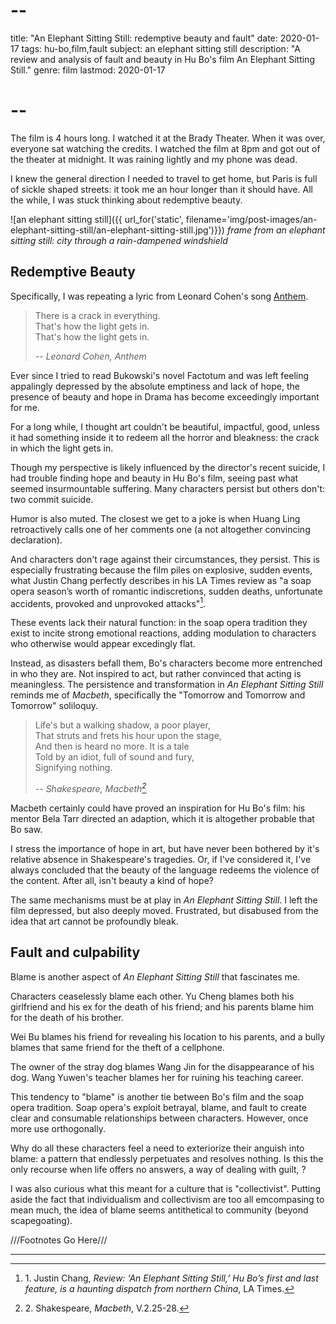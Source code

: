 # --
title: "An Elephant Sitting Still: redemptive beauty and fault"
date: 2020-01-17
tags: hu-bo,film,fault
subject: an elephant sitting still
description: "A review and analysis of fault and beauty in Hu Bo's film An Elephant Sitting Still."
genre: film
lastmod: 2020-01-17
# --

The film is 4 hours long. I watched it at the Brady Theater. When it was over, everyone sat watching the credits. I watched the film at 8pm and got out of the theater at midnight. It was raining lightly and my phone was dead.

I knew the general direction I needed to travel to get home, but Paris is full of sickle shaped streets: it took me an hour longer than it should have. All the while, I was stuck thinking about redemptive beauty.

![an elephant sitting still]({{ url_for('static', filename='img/post-images/an-elephant-sitting-still/an-elephant-sitting-still.jpg')}})
*frame from an elephant sitting still: city through a rain-dampened windshield*

## Redemptive Beauty

Specifically, I was repeating a lyric from Leonard Cohen's song [Anthem](https://open.spotify.com/track/7aAE5KL20Uycf3dswsaHjp?si=rosh5vBKQOaNVAMgghYuNQ).

> There is a crack in everything.  
> That's how the light gets in.  
> That's how the light gets in.  
>
> <cite>-- Leonard Cohen, Anthem</cite>

Ever since I tried to read Bukowski's novel Factotum and was left feeling appalingly depressed by the absolute emptiness and lack of hope, the presence of beauty and hope in Drama has become exceedingly important for me.

For a long while, I thought art couldn't be beautiful, impactful, good, unless it had something inside it to redeem all the horror and bleakness: the crack in which the light gets in.

Though my perspective is likely influenced by the director's recent suicide, I had trouble finding hope and beauty in Hu Bo's film, seeing past what seemed insurmountable suffering. Many characters persist but others don't: two commit suicide.

Humor is also muted. The closest we get to a joke is when Huang Ling retroactively calls one of her comments one (a not altogether convincing declaration).

And characters don't rage against their circumstances, they persist. This is especially frustrating because the film piles on explosive, sudden events, what Justin Chang perfectly describes in his LA Times review as "a soap opera season’s worth of romantic indiscretions, sudden deaths, unfortunate accidents, provoked and unprovoked attacks"[^1].

These events lack their natural function: in the soap opera tradition they exist to incite strong emotional reactions, adding modulation to characters who otherwise would appear excedingly flat.

Instead, as disasters befall them, Bo's characters become more entrenched in who they are. Not inspired to act, but rather convinced that acting is meaningless. The persistence and transformation in *An Elephant Sitting Still* reminds me of *Macbeth*, specifically the "Tomorrow and Tomorrow and Tomorrow" soliloquy.

> Life's but a walking shadow, a poor player,  
> That struts and frets his hour upon the stage,  
> And then is heard no more. It is a tale  
> Told by an idiot, full of sound and fury,  
> Signifying nothing.  
>  
> <cite>-- Shakespeare, Macbeth[^2]</cite>

Macbeth certainly could have proved an inspiration for Hu Bo's film: his mentor Bela Tarr directed an adaption, which it is altogether probable that Bo saw.

I stress the importance of hope in art, but have never been bothered by it's relative absence in Shakespeare's tragedies. Or, if I've considered it, I've always concluded that the beauty of the language redeems the violence of the content. After all, isn't beauty a kind of hope?

The same mechanisms must be at play in *An Elephant Sitting Still*. I left the film depressed, but also deeply moved. Frustrated, but disabused from the idea that art cannot be profoundly bleak.

## Fault and culpability

Blame is another aspect of *An Elephant Sitting Still* that fascinates me.

Characters ceaselessly blame each other. Yu Cheng blames both his girlfriend and his ex for the death of his friend; and his parents blame him for the death of his brother.

Wei Bu blames his friend for revealing his location to his parents, and a bully blames that same friend for the theft of a cellphone.

The owner of the stray dog blames Wang Jin for the disappearance of his dog. Wang Yuwen's teacher blames her for ruining his teaching career.

This tendency to "blame" is another tie between Bo's film and the soap opera tradition. Soap opera's exploit betrayal, blame, and fault to create clear and consumable relationships between characters. However, once more use orthogonally.

Why do all these characters feel a need to exteriorize their anguish into blame: a pattern that endlessly perpetuates and resolves nothing. Is this the only recourse when life offers no answers, a way of dealing with guilt, ?

I was also curious what this meant for a culture that is "collectivist". Putting aside the fact that individualism and collectivism are too all emcompasing to mean much, the idea of blame seems antithetical to community (beyond scapegoating).

///Footnotes Go Here///
[^1]: 1\. Justin Chang, *Review: ‘An Elephant Sitting Still,’ Hu Bo’s first and last feature, is a haunting dispatch from northern China*, LA Times.
[^2]: 2\. Shakespeare, *Macbeth*, V.2.25-28.

<hr />
